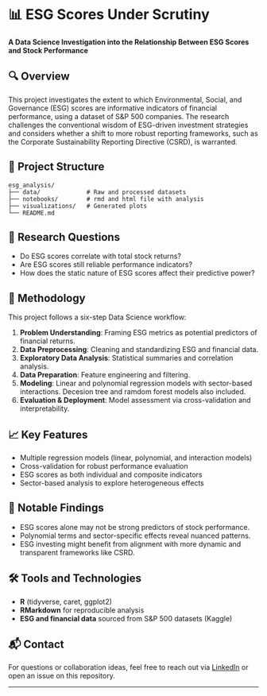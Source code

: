 # 📊 ESG Scores Under Scrutiny

**A Data Science Investigation into the Relationship Between ESG Scores and Stock Performance**

## 🔍 Overview

This project investigates the extent to which Environmental, Social, and Governance (ESG) scores are informative indicators of financial performance, using a dataset of S&P 500 companies. The research challenges the conventional wisdom of ESG-driven investment strategies and considers whether a shift to more robust reporting frameworks, such as the Corporate Sustainability Reporting Directive (CSRD), is warranted.

## 📁 Project Structure
```
esg_analysis/
├── data/             # Raw and processed datasets
├── notebooks/        # rmd and html file with analysis
├── visualizations/   # Generated plots 
└── README.md
```

## 🎯 Research Questions

- Do ESG scores correlate with total stock returns?
- Are ESG scores still reliable performance indicators?
- How does the static nature of ESG scores affect their predictive power?

## 🧪 Methodology

This project follows a six-step Data Science workflow:

1. **Problem Understanding**: Framing ESG metrics as potential predictors of financial returns.
2. **Data Preprocessing**: Cleaning and standardizing ESG and financial data.
3. **Exploratory Data Analysis**: Statistical summaries and correlation analysis.
4. **Data Preparation**: Feature engineering and filtering.
5. **Modeling**: Linear and polynomial regression models with sector-based interactions. Decesion tree and ramdom forest models also included. 
6. **Evaluation & Deployment**: Model assessment via cross-validation and interpretability.

## 📈 Key Features

- Multiple regression models (linear, polynomial, and interaction models)
- Cross-validation for robust performance evaluation
- ESG scores as both individual and composite indicators
- Sector-based analysis to explore heterogeneous effects

## 📌 Notable Findings

- ESG scores alone may not be strong predictors of stock performance.
- Polynomial terms and sector-specific effects reveal nuanced patterns.
- ESG investing might benefit from alignment with more dynamic and transparent frameworks like CSRD.

## 🛠️ Tools and Technologies

- **R** (tidyverse, caret, ggplot2)
- **RMarkdown** for reproducible analysis
- **ESG and financial data** sourced from S&P 500 datasets (Kaggle)

## 📬 Contact

For questions or collaboration ideas, feel free to reach out via [LinkedIn](https://www.linkedin.com/todomonkos) or open an issue on this repository.

---
